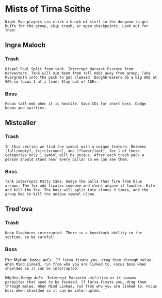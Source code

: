 # Mists of Tirna Scithe
`Night Fae players can click a bunch of stuff in the dungeon to get buffs for the group, skip trash, or open checkpoints. Look out for them!`

## Ingra Maloch
### Trash
`Dispel Soul Split from tank. Interrupt Harvest Essence from Harvesters. Tank will aim beam from tall mobs away from group. Take Overgrowth into the pack to get cleaved. Boughbreakers do a big AOE at 50% so focus 1 at a time. Stay out of AOEs.`

### Boss
`Focus tall mob when it is hostile. Save CDs for short boss. Dodge beams and swirlies.`

## Mistcaller
### Trash
`In this section we find the symbol with a unique feature. Between [full/empty], [circle/none], and [flower/leaf], for 1 of these categories only 1 symbol will be unique. After each trash pack a person should stand near every pillar so we can see them.`

### Boss
`Tank interrupts Patty Cake. Dodge the balls that fire from blue arrows. The fox add fixates someone and stuns anyone it touches. Kite and kill the fox. The boss will split into clones 3 times, and the group has to kill the unique symbol clone.`

## Tred'ova
### Trash
`Keep Staghorns interrupted. There is a knockback ability in the section, so be careful!`

### Boss
Pre-Mythic: `Dodge AoEs. If larva fixate you, drag them through melee. When Mind Linked, run from who you are linked to. Focus boss when shielded so it can be interrupted.`

Mythic: `Dodge AoEs. Interrupt Parasite abilities or it spawns parasites that need to be focused. If larva fixate you, drag them through melee. When Mind Linked, run from who you are linked to. Focus boss when shielded so it can be interrupted.`
